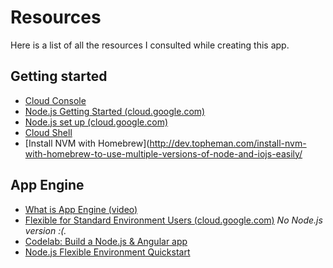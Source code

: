 # Resources

Here is a list of all the resources I consulted while creating this app.

## Getting started

  * [Cloud Console](https://console.cloud.google.com)
  * [Node.js Getting Started (cloud.google.com)](https://cloud.google.com/nodejs/getting-started/#before-you-begin)
  * [Node.js set up (cloud.google.com)](https://cloud.google.com/nodejs/docs/setup#installing_the_cloud_sdk)
  * [Cloud Shell](https://cloud.google.com/shell/docs/)
  * [Install NVM with Homebrew](http://dev.topheman.com/install-nvm-with-homebrew-to-use-multiple-versions-of-node-and-iojs-easily/

## App Engine

  * [What is App Engine (video)](https://www.youtube.com/watch?v=s1g4H4-MSJg)
  * [Flexible for Standard Environment Users (cloud.google.com)](https://cloud.google.com/appengine/docs/flexible/go/flexible-for-standard-users)
    *No Node.js version :(.*
  * [Codelab: Build a Node.js & Angular app](https://codelabs.developers.google.com/codelabs/cloud-cardboard-viewer/)
  * [Node.js Flexible Environment Quickstart](https://cloud.google.com/appengine/docs/flexible/nodejs/quickstart#before-you-begin)